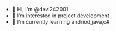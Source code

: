 - 👋 Hi, I’m @devi242001
- 👀 I’m interested in project development
- 🌱 I’m currently learning andriod,java,c#


<!---
devi242001/devi242001 is a ✨ special ✨ repository because its `README.md` (this file) appears on your GitHub profile.
You can click the Preview link to take a look at your changes.
--->
